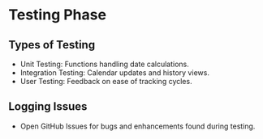# Testing Phase

## Types of Testing
- Unit Testing: Functions handling date calculations.
- Integration Testing: Calendar updates and history views.
- User Testing: Feedback on ease of tracking cycles.

## Logging Issues
- Open GitHub Issues for bugs and enhancements found during testing.

